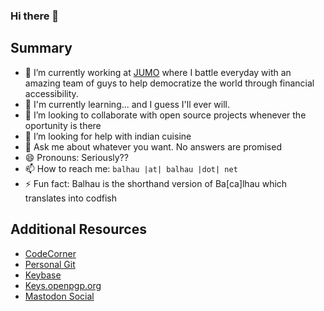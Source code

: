 ### Hi there 👋

## Summary

- 🔭 I’m currently working at [JUMO](https://jumo.world/) where I battle everyday with an amazing team of guys to help democratize the world through financial accessibility.
- 🌱 I'm currently learning... and I guess I'll ever will. 
- 👯 I’m looking to collaborate with open source projects whenever the oportunity is there
- 🤔 I’m looking for help with indian cuisine
- 💬 Ask me about whatever you want. No answers are promised
- 😄 Pronouns: Seriously??
- 📫 How to reach me: `balhau |at| balhau |dot| net`
- ⚡ Fun fact: Balhau is the shorthand version of Ba[ca]lhau which translates into codfish


## Additional Resources

* [CodeCorner](https://codecorner.balhau.net)
* [Personal Git](https://git.balhau.net)
* [Keybase](https://keybase.io/balhau)
* [Keys.openpgp.org](https://keys.openpgp.org/search?q=balhau%40balhau.net)
* [Mastodon Social](https://mastodon.social/@balhau)
